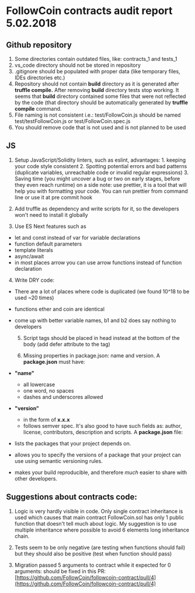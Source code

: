 # FollowCoin contracts audit report 5.02.2018

## Github repository
  1. Some directories contain outdated files, like: contracts\_1 and tests\_1
  2. vs\_code directory should not be stored in repository
  3. .gitignore should be populated with proper data (like temporary files, IDEs directories etc.)
  4. Repository  should not contain **build** directory as it is generated after **truffle compile.** After removing **build** directory tests stop working. It seems that **build** directory contained some files that were not reflected by the code (that directory should be automatically generated by **truffle compile** command.
  5. File naming is not consistent i.e.: test/FollowCoin.js should be named test/testFollowCoin.js or test/FollowCoin.spec.js
  6. You should remove code that is not used and is not planned to be used

## JS
  1. Setup JavaScript/Solidity linters, such as eslint, advantages:
    1. keeping your code style consistent
    2. Spotting potential errors and bad patterns (duplicate variables, unreachable code or invalid regular expressions)
    3. Saving time (you might uncover a bug or two on early stages, before they even reach runtime)
on a side note: use prettier, it is a tool that will help you with formatting your code. You can run prettier from command line or use it at pre commit hook
  
  2. Add truffle as dependency and write scripts for it, so the developers won&#39;t need to install it globally
  
  3. Use ES Next features such as
- let and const instead of var for variable declarations
- function default parameters
- template literals
- async/await
- in most places arrow you can use arrow functions instead of function declaration

 4. Write DRY code:
- There are a lot of places where code is duplicated (we found 10^18 to be used ~20 times)
- functions ether and coin are identical
- come up with better variable names, b1 and b2 does say nothing to developers


  5. Script tags should be placed in head instead at the bottom of the body (add defer attribute to the tag)

  6. Missing properties in package.json: name and version.  A **package.json** must have:

- **&quot;name&quot;**
  - all lowercase
  - one word, no spaces
  - dashes and underscores allowed
- **&quot;version&quot;**
  - in the form of **x.x.x**
  - follows semver spec. It's also good to have such fields as: author, license, contributors, description  and scripts. A **package.json** file:

- lists the packages that your project depends on.
- allows you to specify the versions of a package that your project can use using semantic versioning rules.
- makes your build reproducible, and therefore _much_ easier to share with other developers.

## Suggestions about contracts code:

1. Logic is very hardly visible in code. Only single contract inheritance is used which causes that main contract FollowCoin.sol has only 1 public function that doesn&#39;t tell much about logic. My suggestion is to use multiple inheritance where possible to avoid 6 elements long inheritance chain.

2. Tests seem to be only negative (are testing when functions should fail) but they should also be positive (test when function should pass)

3. Migration passed 5 arguments to contract while it expected for 0 arguments: should be fixed in this PR: [https://github.com/FollowCoin/followcoin-contract/pull/4](https://github.com/FollowCoin/followcoin-contract/pull/4)
